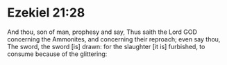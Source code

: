 # Ezekiel 21:28

And thou, son of man, prophesy and say, Thus saith the Lord GOD concerning the Ammonites, and concerning their reproach; even say thou, The sword, the sword [is] drawn: for the slaughter [it is] furbished, to consume because of the glittering: